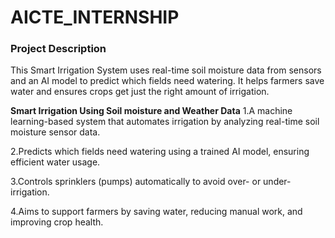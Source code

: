 # AICTE_INTERNSHIP
### Project Description 
This Smart Irrigation System uses real-time soil moisture data from sensors and an AI model to predict which fields need watering. It helps farmers save water and ensures crops get just the right amount of irrigation.

**Smart Irrigation Using Soil moisture and Weather Data**
1.A machine learning-based system that automates irrigation by analyzing real-time soil moisture sensor data.

2.Predicts which fields need watering using a trained AI model, ensuring efficient water usage.

3.Controls sprinklers (pumps) automatically to avoid over- or under-irrigation.

4.Aims to support farmers by saving water, reducing manual work, and improving crop health.


